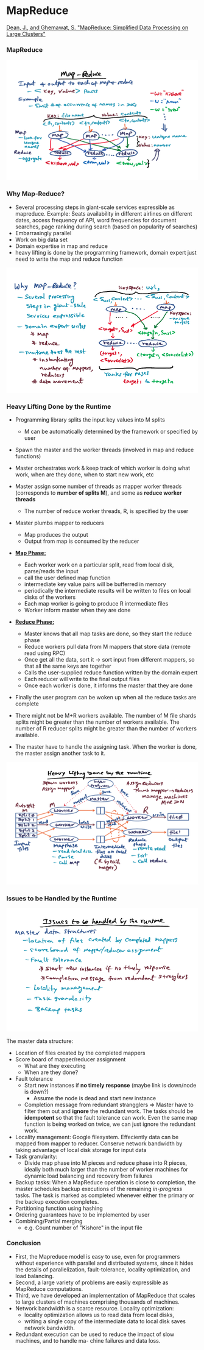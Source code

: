 # MapReduce

[Dean, J., and Ghemawat, S. "MapReduce: Simplified Data Processing on Large Clusters"](https://gatech.instructure.com/courses/297032/files/36092361/download)



### MapReduce

![image-20230420135620672](assets/image-20230420135620672.png)



### Why Map-Reduce? 

- Several processing steps in giant-scale services expressible as mapreduce. Example: Seats availability in different airlines on different dates, access frequency of API, word frequencies for document searches, page ranking during search (based on popularity of searches)
- Embarrasingly parallel
- Work on big data set
- Domain expertise in map and reduce
- heavy lifting is done by the programming framework, domain expert just need to write the map and reduce function

![image-20230420135637717](assets/image-20230420135637717.png)

### Heavy Lifting Done by the Runtime

- Programming library splits the input key values into M splits 
  - M can be automatically determined by the framework or specified by user
- Spawn the master and the worker threads (involved in map and reduce functions)
- Master orchestrates work & keep track of which worker is doing what work, when are they done, when to start new work, etc
- Master assign some number of threads as mapper worker threads (corresponds to **number of splits M**), and some as **reduce worker threads**
  - The number of reduce worker threads, R, is specified by the user 

- Master plumbs mapper to reducers
  - Map produces the output
  - Output from map is consumed by the reducer

- <u>**Map Phase:**</u> 
  - Each worker work on a particular split, read from local disk, parse/reads the input
  - call the user defined map function 
  - intermediate key value pairs will be bufferred in memory
  - periodically the intermediate results will be written to files on local disks of the workers
  - Each map worker is going to produce R intermediate files
  - Worker inform master when they are done
- <u>**Reduce Phase:**</u>
  - Master knows that all map tasks are done, so they start the reduce phase
  - Reduce workers pull data from M mappers that store data (remote read using RPC)
  - Once get all the data, sort it -> sort input from different mappers, so that all the same keys are together
  - Calls the user-supplied reduce function written by the domain expert
  - Each reducer will write to the final output files
  - Once each worker is done, it informs the master that they are done

- Finally the user program can be woken up when all the reduce tasks are complete
- There might not be M+R workers available. The number of M file shards splits might be greater than the number of workers available. The number of R reducer splits might be greater than the number of workers available. 
- The master have to handle the assigning task. When the worker is done, the master assign another task to it. 

![image-20230420135657159](assets/image-20230420135657159.png)

### Issues to be Handled by the Runtime

![image-20230420135705494](assets/image-20230420135705494.png)

The master data structure: 

- Location of files created by the completed mappers
- Score board of mapper/reducer assignment
  - What are they executing
  - When are they done?
- Fault tolerance
  - Start new instances if **no timely response** (maybe link is down/node is down?)
    - Assume the node is dead and start new instance
  - Completion message from redundant strangglers => Master have to filter them out and **ignore** the redundant work. The tasks should be **idempotent** so that the fault tolerance can work. Even the same map function is being worked on twice, we can just ignore the redundant work. 
- Locality management: Google filesystem. Effeciently data can be mapped from mapper to reducer. Conserve network bandwidth by taking advantage of local disk storage for input data
- Task granularity:
  - Divide map phase into M pieces and reduce phase into R pieces, ideally both much larger than the number of worker machines for dynamic load balancing and recovery from failures
- Backup tasks: When a MapReduce operation is close to completion, the master schedules backup executions of the remaining *in-progress* tasks. The task is marked as completed whenever either the primary or the backup execution completes.
- Partitioning function using hashing 
- Ordering guarantees have to be implemented by user
- Combining/Partial merging 
  - e.g. Count number of "Kishore" in the input file



### Conclusion

- First, the Mapreduce model is easy to use, even for programmers without experience with parallel and distributed systems, since it hides the details of parallelization, fault-tolerance, locality optimization, and load balancing. 
- Second, a large variety of problems are easily expressible as MapReduce computations.
- Third, we have developed an implementation of MapReduce that scales to large clusters of machines comprising thousands of machines.
- Network bandwidth is a scarce resource. Locality optimization: 
  - locality optimization allows us to read data from local disks,  
  - writing a single copy of the intermediate data to local disk saves network bandwidth.
- Redundant execution can be used to reduce the impact of slow machines, and to handle ma- chine failures and data loss.


